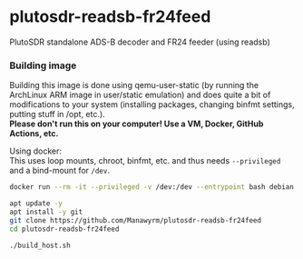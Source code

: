 # plutosdr-readsb-fr24feed
PlutoSDR standalone ADS-B decoder and FR24 feeder (using readsb)

### Building image
Building this image is done using qemu-user-static (by running the ArchLinux ARM image in user/static emulation) and does quite a bit of modifications to your system (installing packages, changing binfmt settings, putting stuff in /opt, etc.).  
__Please don't run this on your computer! Use a VM, Docker, GitHub Actions, etc.__  

Using docker:  
This uses loop mounts, chroot, binfmt, etc. and thus needs `--privileged` and a bind-mount for `/dev`.  
```bash
docker run --rm -it --privileged -v /dev:/dev --entrypoint bash debian:bullseye-slim

apt update -y
apt install -y git
git clone https://github.com/Manawyrm/plutosdr-readsb-fr24feed
cd plutosdr-readsb-fr24feed

./build_host.sh
```
